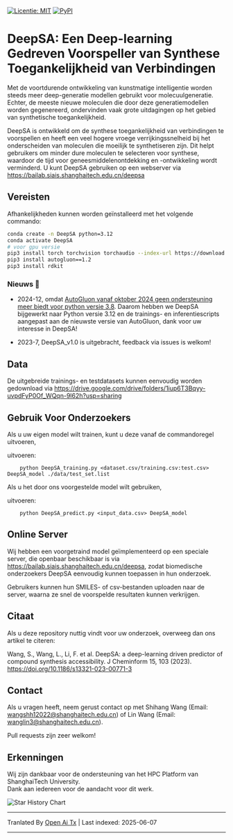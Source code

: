 [![Licentie: MIT](https://img.shields.io/badge/License-MIT-yellow)](https://github.com/Shihang-Wang-58/DeepSA)
[![PyPI](https://img.shields.io/badge/PyPI-cyan)](https://pypi.org/project/deepsa)

# DeepSA: Een Deep-learning Gedreven Voorspeller van Synthese Toegankelijkheid van Verbindingen

Met de voortdurende ontwikkeling van kunstmatige intelligentie worden steeds meer deep-generatie modellen gebruikt voor molecuulgeneratie. Echter, de meeste nieuwe moleculen die door deze generatiemodellen worden gegenereerd, ondervinden vaak grote uitdagingen op het gebied van synthetische toegankelijkheid.

DeepSA is ontwikkeld om de synthese toegankelijkheid van verbindingen te voorspellen en heeft een veel hogere vroege verrijkingssnelheid bij het onderscheiden van moleculen die moeilijk te synthetiseren zijn. Dit helpt gebruikers om minder dure moleculen te selecteren voor synthese, waardoor de tijd voor geneesmiddelenontdekking en -ontwikkeling wordt verminderd. U kunt DeepSA gebruiken op een webserver via https://bailab.siais.shanghaitech.edu.cn/deepsa<br/>

## Vereisten
Afhankelijkheden kunnen worden geïnstalleerd met het volgende commando:
```bash
conda create -n DeepSA python=3.12
conda activate DeepSA
# voor gpu versie
pip3 install torch torchvision torchaudio --index-url https://download.pytorch.org/whl/cu118
pip3 install autogluon==1.2
pip3 install rdkit
```
### Nieuws 🔔

* 2024-12, omdat [AutoGluon vanaf oktober 2024 geen ondersteuning meer biedt voor python versie 3.8](https://github.com/autogluon/autogluon/pull/4512). Daarom hebben we DeepSA bijgewerkt naar Python versie 3.12 en de trainings- en inferentiescripts aangepast aan de nieuwste versie van AutoGluon, dank voor uw interesse in DeepSA!

* 2023-7, DeepSA_v1.0 is uitgebracht, feedback via issues is welkom!

## Data
De uitgebreide trainings- en testdatasets kunnen eenvoudig worden gedownload via https://drive.google.com/drive/folders/1iup6T3Bqyy-uvpdFyP0Of_WQqn-9l62h?usp=sharing

## Gebruik Voor Onderzoekers
Als u uw eigen model wilt trainen, kunt u deze vanaf de commandoregel uitvoeren,

uitvoeren:
```
    python DeepSA_training.py <dataset.csv/training.csv:test.csv> DeepSA_model ./data/test_set.list
```
Als u het door ons voorgestelde model wilt gebruiken,

uitvoeren:
```
    python DeepSA_predict.py <input_data.csv> DeepSA_model
```

## Online Server

Wij hebben een voorgetraind model geïmplementeerd op een speciale server, die openbaar beschikbaar is via https://bailab.siais.shanghaitech.edu.cn/deepsa, zodat biomedische onderzoekers DeepSA eenvoudig kunnen toepassen in hun onderzoek.

Gebruikers kunnen hun SMILES- of csv-bestanden uploaden naar de server, waarna ze snel de voorspelde resultaten kunnen verkrijgen.

## <span id="citelink">Citaat</span>
Als u deze repository nuttig vindt voor uw onderzoek, overweeg dan ons artikel te citeren:

Wang, S., Wang, L., Li, F. et al. DeepSA: a deep-learning driven predictor of compound synthesis accessibility. J Cheminform 15, 103 (2023). https://doi.org/10.1186/s13321-023-00771-3

## Contact
Als u vragen heeft, neem gerust contact op met Shihang Wang (Email: wangshh12022@shanghaitech.edu.cn) of Lin Wang (Email: wanglin3@shanghaitech.edu.cn).

Pull requests zijn zeer welkom!

## Erkenningen
Wij zijn dankbaar voor de ondersteuning van het HPC Platform van ShanghaiTech University.<br/>
Dank aan iedereen voor de aandacht voor dit werk.

![Star History Chart](https://api.star-history.com/svg?repos=Shihang-Wang-58/DeepSA&type=Date)

---

Tranlated By [Open Ai Tx](https://github.com/OpenAiTx/OpenAiTx) | Last indexed: 2025-06-07

---